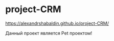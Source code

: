 # project-CRM
https://alexandrshabaldin.github.io/project-CRM/

Данный проект является Pet проектом!
